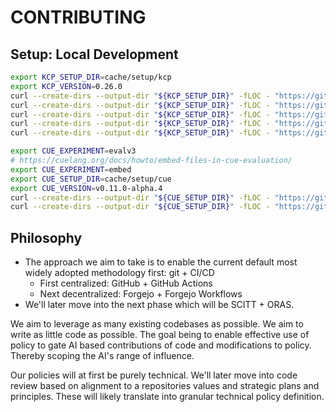 # CONTRIBUTING

## Setup: Local Development

```bash
export KCP_SETUP_DIR=cache/setup/kcp
export KCP_VERSION=0.26.0
curl --create-dirs --output-dir "${KCP_SETUP_DIR}" -fLOC - "https://github.com/kcp-dev/kcp/releases/download/v${KCP_VERSION}/kcp_${KCP_VERSION}_checksums.txt"
curl --create-dirs --output-dir "${KCP_SETUP_DIR}" -fLOC - "https://github.com/kcp-dev/kcp/releases/download/v${KCP_VERSION}/kcp_${KCP_VERSION}_linux_amd64.tar.gz"
curl --create-dirs --output-dir "${KCP_SETUP_DIR}" -fLOC - "https://github.com/kcp-dev/kcp/releases/download/v${KCP_VERSION}/kubectl-create-workspace-plugin_${KCP_VERSION}_linux_amd64.tar.gz"
curl --create-dirs --output-dir "${KCP_SETUP_DIR}" -fLOC - "https://github.com/kcp-dev/kcp/releases/download/v${KCP_VERSION}/kubectl-kcp-plugin_${KCP_VERSION}_linux_amd64.tar.gz"
curl --create-dirs --output-dir "${KCP_SETUP_DIR}" -fLOC - "https://github.com/kcp-dev/kcp/releases/download/v${KCP_VERSION}/kubectl-ws-plugin_${KCP_VERSION}_linux_amd64.tar.gz"

export CUE_EXPERIMENT=evalv3
# https://cuelang.org/docs/howto/embed-files-in-cue-evaluation/
export CUE_EXPERIMENT=embed
export CUE_SETUP_DIR=cache/setup/cue
export CUE_VERSION=v0.11.0-alpha.4
curl --create-dirs --output-dir "${CUE_SETUP_DIR}" -fLOC - "https://github.com/kcp-dev/kcp/releases/download/v${CUE_VERSION}/checksums.txt"
curl --create-dirs --output-dir "${CUE_SETUP_DIR}" -fLOC - "https://github.com/kcp-dev/kcp/releases/download/v${CUE_VERSION}/cue_${CUE_VERSION}_linux_amd64.tar.gz"
```

## Philosophy

- The approach we aim to take is to enable the current default most widely adopted methodology first: git + CI/CD
  - First centralized: GitHub + GitHub Actions
  - Next decentralized: Forgejo + Forgejo Workflows
- We'll later move into the next phase which will be SCITT + ORAS.

We aim to leverage as many existing codebases as possible. We aim to write as
little code as possible. The goal being to enable effective use of policy to
gate AI based contributions of code and modifications to policy. Thereby scoping
the AI's range of influence.

Our policies will at first be purely technical. We'll later move into code
review based on alignment to a repositories values and strategic plans and
principles. These will likely translate into granular technical policy
definition.
